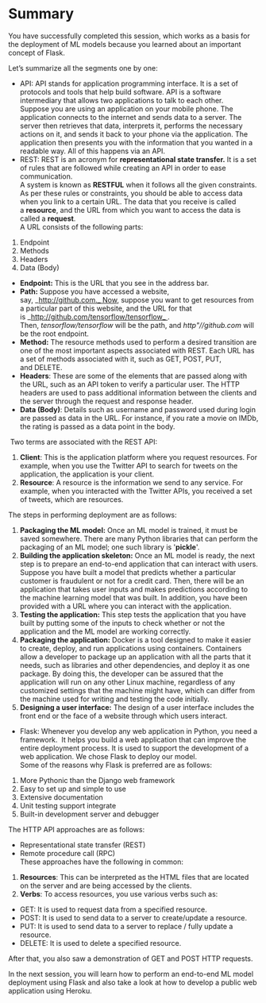 # Summary

You have successfully completed this session, which works as a basis for the deployment of ML models because you learned about an important concept of Flask.

Let’s summarize all the segments one by one:

-   API: API stands for application programming interface. It is a set of protocols and tools that help build software. API is a software intermediary that allows two applications to talk to each other.  
    Suppose you are using an application on your mobile phone. The application connects to the internet and sends data to a server. The server then retrieves that data, interprets it, performs the necessary actions on it, and sends it back to your phone via the application. The application then presents you with the information that you wanted in a readable way. All of this happens via an API.
-   REST: REST is an acronym for **representational state transfer.** It is a set of rules that are followed while creating an API in order to ease communication.  
    A system is known as **RESTFUL** when it follows all the given constraints. As per these rules or constraints, you should be able to access data when you link to a certain URL. The data that you receive is called a **resource**, and the URL from which you want to access the data is called a **request**.  
    A URL consists of the following parts:

1.  Endpoint
2.  Methods
3.  Headers
4.  Data (Body)

-   **Endpoint:** This is the URL that you see in the address bar. 
-   **Path:** Suppose you have accessed a website, say, _http://github.com._ Now, suppose you want to get resources from a particular part of this website, and the URL for that is _http://github.com/tensorflow/tensorflow_ . Then, _tensorflow/tensorflow_ will be the path, and _http"//github.com_ will be the root endpoint.
-   **Method:** The resource methods used to perform a desired transition are one of the most important aspects associated with REST. Each URL has a set of methods associated with it, such as GET, POST, PUT, and DELETE. 
-   **Headers**: These are some of the elements that are passed along with the URL, such as an API token to verify a particular user. The HTTP headers are used to pass additional information between the clients and the server through the request and response header. 
-   **Data (Body)**: Details such as username and password used during login are passed as data in the URL. For instance, if you rate a movie on IMDb, the rating is passed as a data point in the body. 

 Two terms are associated with the REST API:

1.  **Client**: This is the application platform where you request resources. For example, when you use the Twitter API to search for tweets on the application, the application is your client.
2.  **Resource**: A resource is the information we send to any service. For example, when you interacted with the Twitter APIs, you received a set of tweets, which are resources.

The steps in performing deployment are as follows:

1.  **Packaging the ML model:** Once an ML model is trained, it must be saved somewhere. There are many Python libraries that can perform the packaging of an ML model; one such library is '**pickle**'. 
2.  **Building the application skeleton:** Once an ML model is ready, the next step is to prepare an end-to-end application that can interact with users. Suppose you have built a model that predicts whether a particular customer is fraudulent or not for a credit card. Then, there will be an application that takes user inputs and makes predictions according to the machine learning model that was built. In addition, you have been provided with a URL where you can interact with the application.  
3.  **Testing the application:** This step tests the application that you have built by putting some of the inputs to check whether or not the application and the ML model are working correctly.
4.  **Packaging the application:** Docker is a tool designed to make it easier to create, deploy, and run applications using containers. Containers allow a developer to package up an application with all the parts that it needs, such as libraries and other dependencies, and deploy it as one package. By doing this, the developer can be assured that the application will run on any other Linux machine, regardless of any customized settings that the machine might have, which can differ from the machine used for writing and testing the code initially.
5.  **Designing a user interface:** The design of a user interface includes the front end or the face of a website through which users interact.

-   Flask: Whenever you develop any web application in Python, you need a framework.  It helps you build a web application that can improve the entire deployment process. It is used to support the development of a web application. We chose Flask to deploy our model.  
    Some of the reasons why Flask is preferred are as follows:

1.  More Pythonic than the Django web framework
2.  Easy to set up and simple to use
3.  Extensive documentation
4.  Unit testing support integrate
5.  Built-in development server and debugger

The HTTP API approaches are as follows:

-   Representational state transfer (REST)
-   Remote procedure call (RPC)  
    These approaches have the following in common:

1.  **Resources**: This can be interpreted as the HTML files that are located on the server and are being accessed by the clients. 
2.  **Verbs**: To access resources, you use various verbs such as:

- GET: It is used to request data from a specified resource.  
- POST: It is used to send data to a server to create/update a resource.  
- PUT: It is used to send data to a server to replace / fully update a resource.  
- DELETE: It is used to delete a specified resource.

After that, you also saw a demonstration of GET and POST HTTP requests.

In the next session, you will learn how to perform an end-to-end ML model deployment using Flask and also take a look at how to develop a public web application using Heroku.